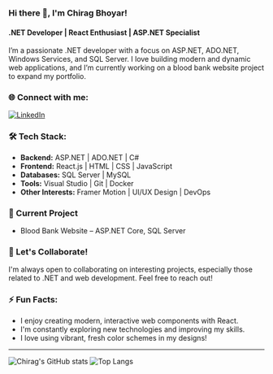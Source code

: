 ### Hi there 👋, I'm Chirag Bhoyar!

#### .NET Developer | React Enthusiast | ASP.NET Specialist

I’m a passionate .NET developer with a focus on ASP.NET, ADO.NET, Windows Services, and SQL Server. I love building modern and dynamic web applications, and I’m currently working on a blood bank website project to expand my portfolio.

### 🌐 Connect with me:

[![LinkedIn](https://img.shields.io/badge/LinkedIn-%230077B5.svg?style=for-the-badge&logo=linkedin&logoColor=white)](https://www.linkedin.com/in/chirag-bhoyar-725747286/)

### 🛠 Tech Stack:
- **Backend:** ASP.NET | ADO.NET | C#
- **Frontend:** React.js | HTML | CSS | JavaScript
- **Databases:** SQL Server | MySQL
- **Tools:** Visual Studio | Git | Docker
- **Other Interests:** Framer Motion | UI/UX Design | DevOps

### 🚀 Current Project
- Blood Bank Website – ASP.NET Core, SQL Server

### 💬 Let's Collaborate!
I'm always open to collaborating on interesting projects, especially those related to .NET and web development. Feel free to reach out!

### ⚡ Fun Facts:
- I enjoy creating modern, interactive web components with React.
- I'm constantly exploring new technologies and improving my skills.
- I love using vibrant, fresh color schemes in my designs!

---

![Chirag's GitHub stats](https://github-readme-stats.vercel.app/api?username=ChiragBhoyar14&show_icons=true&theme=radical)
![Top Langs](https://github-readme-stats.vercel.app/api/top-langs/?username=ChiragBhoyar14&layout=compact&theme=radical)
